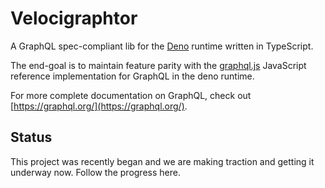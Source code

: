 # Velocigraphtor

A GraphQL spec-compliant lib for the [Deno](https://deno.land/) runtime written in TypeScript.

The end-goal is to maintain feature parity with the [graphql.js](https://github.com/graphql/graphql-js) JavaScript reference implementation for GraphQL in the deno runtime.

For more complete documentation on GraphQL, check out [https://graphql.org/](https://graphql.org/).

## Status

This project was recently began and we are making traction and getting it underway now. Follow the progress here.
